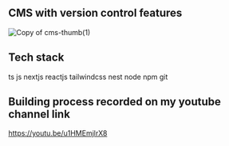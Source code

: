 ## CMS with version control features 

![Copy of cms-thumb(1)](https://github.com/ayoubbouguettaya/cms-with-version-control-features/assets/63568455/a17a7cd9-9f4a-4959-a06c-c5e64b0d2ba6)

## Tech stack 
ts
js
nextjs
reactjs
tailwindcss
nest
node
npm
git

## Building process recorded on my youtube channel link
https://youtu.be/u1HMEmjlrX8
